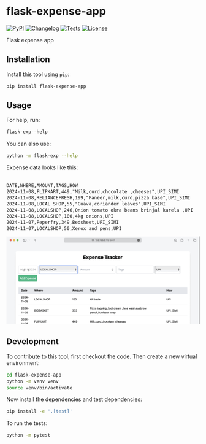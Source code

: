 # flask-expense-app

[![PyPI](https://img.shields.io/pypi/v/flask-expense-app.svg)](https://pypi.org/project/flask-expense-app/)
[![Changelog](https://img.shields.io/github/v/release/sukhbinder/flask-expense-app?include_prereleases&label=changelog)](https://github.com/sukhbinder/flask-expense-app/releases)
[![Tests](https://github.com/sukhbinder/flask-expense-app/actions/workflows/test.yml/badge.svg)](https://github.com/sukhbinder/flask-expense-app/actions/workflows/test.yml)
[![License](https://img.shields.io/badge/license-Apache%202.0-blue.svg)](https://github.com/sukhbinder/flask-expense-app/blob/master/LICENSE)

Flask expense app 

## Installation

Install this tool using `pip`:
```bash
pip install flask-expense-app
```
## Usage

For help, run:
```bash
flask-exp--help
```

You can also use:
```bash
python -m flask-exp --help
```

Expense data looks like this:

```csv

DATE,WHERE,AMOUNT,TAGS,HOW
2024-11-08,FLIPKART,449,"Milk,curd,chocolate ,cheeses",UPI_SIMI
2024-11-08,RELIANCEFRESH,199,"Paneer,milk,curd,pizza base",UPI_SIMI
2024-11-08,LOCAL SHOP,55,"Guava,coriander leaves",UPI_SIMI
2024-11-08,LOCALSHOP,246,Onion tomato okra beans brinjal karela ,UPI
2024-11-08,LOCALSHOP,100,4kg onions,UPI
2024-11-07,Peperfry,349,Bedsheet,UPI_SIMI
2024-11-07,LOCALSHOP,50,Xerox and pens,UPI
```

![Demo of the App](demo.gif)

## Development

To contribute to this tool, first checkout the code. Then create a new virtual environment:
```bash
cd flask-expense-app
python -m venv venv
source venv/bin/activate
```
Now install the dependencies and test dependencies:
```bash
pip install -e '.[test]'
```
To run the tests:
```bash
python -m pytest
```
